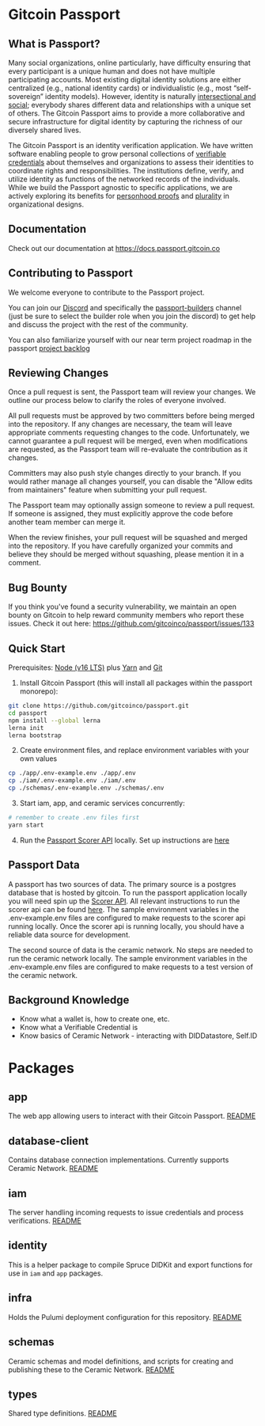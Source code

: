 # Gitcoin Passport

## What is Passport?

Many social organizations, online particularly, have difficulty ensuring that every participant is a unique human and does not have multiple participating accounts. Most existing digital identity solutions are either centralized (e.g., national identity cards) or individualistic (e.g., most “self-sovereign” identity models). However, identity is naturally [intersectional and social](https://www.radicalxchange.org/concepts/intersectional-social-identity/); everybody shares different data and relationships with a unique set of others. The Gitcoin Passport aims to provide a more collaborative and secure infrastructure for digital identity by capturing the richness of our diversely shared lives.

The Gitcoin Passport is an identity verification application. We have written software enabling people to grow personal collections of [verifiable credentials](https://decentralized-id.com/web-standards/w3c/wg/vc/verifiable-credentials/) about themselves and organizations to assess their identities to coordinate rights and responsibilities. The institutions define, verify, and utilize identity as functions of the networked records of the individuals. While we build the Passport agnostic to specific applications, we are actively exploring its benefits for [personhood proofs](https://en.wikipedia.org/wiki/Proof_of_personhood) and [plurality](https://www.radicalxchange.org/media/blog/why-i-am-a-pluralist/) in organizational designs.

## Documentation

Check out our documentation at https://docs.passport.gitcoin.co

## Contributing to Passport

We welcome everyone to contribute to the Passport project.

You can join our [Discord](https://discord.gg/gitcoin) and specifically the [passport-builders](https://discord.com/channels/562828676480237578/986222591096279040) channel (just be sure to select the builder role when you join the discord) to get help and discuss the project with the rest of the community.

You can also familiarize yourself with our near term project roadmap in the passport [project backlog](https://github.com/orgs/gitcoinco/projects/6/views/3)

## Reviewing Changes

Once a pull request is sent, the Passport team will review your changes. We outline our process below to clarify the roles of everyone involved.

All pull requests must be approved by two committers before being merged into the repository. If any changes are necessary, the team will leave appropriate comments requesting changes to the code. Unfortunately, we cannot guarantee a pull request will be merged, even when modifications are requested, as the Passport team will re-evaluate the contribution as it changes.

Committers may also push style changes directly to your branch. If you would rather manage all changes yourself, you can disable the "Allow edits from maintainers" feature when submitting your pull request.

The Passport team may optionally assign someone to review a pull request. If someone is assigned, they must explicitly approve the code before another team member can merge it.

When the review finishes, your pull request will be squashed and merged into the repository. If you have carefully organized your commits and believe they should be merged without squashing, please mention it in a comment.

## Bug Bounty

If you think you've found a security vulnerability, we maintain an open bounty on Gitcoin to help reward community members who report these issues. Check it out here: https://github.com/gitcoinco/passport/issues/133

## Quick Start

Prerequisites: [Node (v16 LTS)](https://nodejs.org/en/download/) plus [Yarn](https://classic.yarnpkg.com/en/docs/install/) and [Git](https://git-scm.com/downloads)

1. Install Gitcoin Passport (this will install all packages within the passport monorepo):

```sh
git clone https://github.com/gitcoinco/passport.git
cd passport
npm install --global lerna
lerna init
lerna bootstrap
```

2. Create environment files, and replace environment variables with your own values

```sh
cp ./app/.env-example.env ./app/.env
cp ./iam/.env-example.env ./iam/.env
cp ./schemas/.env-example.env ./schemas/.env
```

3. Start iam, app, and ceramic services concurrently:

```sh
# remember to create .env files first
yarn start
```

4. Run the [Passport Scorer API](https://github.com/gitcoinco/passport-scorer/tree/main/api) locally. Set up instructions are [here](https://github.com/gitcoinco/passport-scorer/blob/main/SETUP.md) 

## Passport Data

A passport has two sources of data. The primary source is a postgres database that is hosted by gitcoin. To run the passport application locally you will need spin up the [Scorer API](https://github.com/gitcoinco/passport-scorer/tree/main/api). All relevant instructions to run the scorer api can be found [here](https://github.com/gitcoinco/passport-scorer/blob/main/SETUP.md). The sample environment variables in the .env-example.env files are configured to make requests to the scorer api running locally. Once the scorer api is running locally, you should have a reliable data source for development.

The second source of data is the ceramic network. No steps are needed to run the ceramic network locally. The sample environment variables in the .env-example.env files are configured to make requests to a test version of the ceramic network.

## Background Knowledge

- Know what a wallet is, how to create one, etc.
- Know what a Verifiable Credential is
- Know basics of Ceramic Network - interacting with DIDDatastore, Self.ID

# Packages

## app

The web app allowing users to interact with their Gitcoin Passport. [README](app/README.md)

## database-client

Contains database connection implementations. Currently supports Ceramic Network. [README](database-client/README.md)

## iam

The server handling incoming requests to issue credentials and process verifications. [README](iam/README.md)

## identity

This is a helper package to compile Spruce DIDKit and export functions for use in `iam` and `app` packages.

## infra

Holds the Pulumi deployment configuration for this repository. [README](infra/README.md)

## schemas

Ceramic schemas and model definitions, and scripts for creating and publishing these to the Ceramic Network. [README](schemas/README.md)

## types

Shared type definitions. [README](types/README.md)
